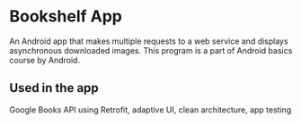 # Bookshelf App
An Android app that makes multiple requests to a web service and displays asynchronous downloaded images. This program is a part of Android basics course by Android.

## Used in the app
Google Books API using Retrofit, adaptive UI, clean architecture, app testing
